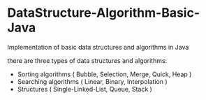 # DataStructure-Algorithm-Basic-Java
Implementation of basic data structures and algorithms in Java

there are three types of data structures and algorithms:
  - Sorting algorithms ( Bubble, Selection, Merge, Quick, Heap )
  - Searching algorithms ( Linear, Binary, Interpolation )
  - Structures ( Single-Linked-List, Queue, Stack )
